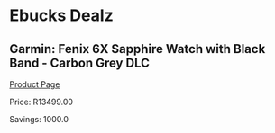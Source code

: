 
# Ebucks Dealz
## Garmin: Fenix 6X Sapphire Watch with Black Band - Carbon Grey DLC
[Product Page](https://www.ebucks.com/web/shop/productSelected.do?prodId=707582970&catId=872270976)

Price: R13499.00

Savings: 1000.0


	